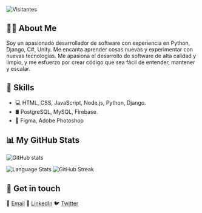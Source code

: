 ![Visitantes](https://komarev.com/ghpvc/?username=eehcx&color=blue)

## 👨‍💻 About Me

Soy un apasionado desarrollador de software con experiencia en Python, Django, C#, Unity. Me encanta aprender cosas nuevas y experimentar con nuevas tecnologías. Me apasiona el desarrollo de software de alta calidad y limpio, y me esfuerzo por crear código que sea fácil de entender, mantener y escalar.

## 🚀 Skills

- 💻 HTML, CSS, JavaScript, Node.js, Python, Django.
- 🛢️ PostgreSQL, MySQL, Firebase.
- 🎨 Figma, Adobe Photoshop

## 📊 My GitHub Stats

![GitHub stats](https://github-readme-stats.vercel.app/api?username=eehcx&count_private=true&show_icons=true&theme=radical)

![Language Stats](https://github-readme-stats.vercel.app/api/top-langs/?username=eehcx&theme=radical&layout=compact&card_width=445)
![GitHub Streak](https://github-readme-streak-stats.herokuapp.com?user=eehcx&theme=radical)

## 📩 Get in touch

📧 [Email](mailto:eehcx.contacto@gmail.com)
👔 [LinkedIn](https://www.linkedin.com/in/eehcx/)
🐦 [Twitter](https://twitter.com/eehcx)


